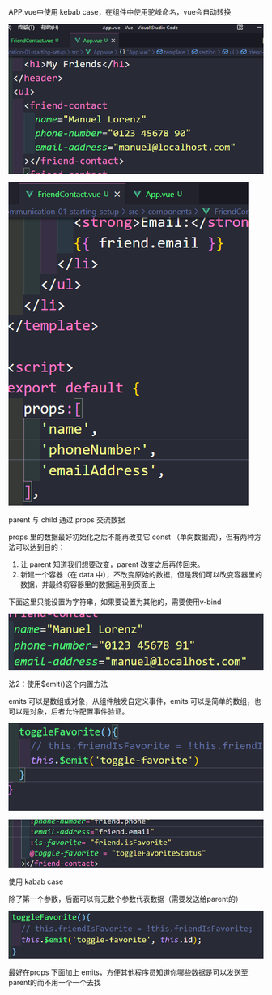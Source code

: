 APP.vue中使用 kebab case，在组件中使用驼峰命名，vue会自动转换

![image-20220320152710968](part8.assets/image-20220320152710968.png)

![image-20220320152657563](part8.assets/image-20220320152657563.png)

parent 与 child 通过 props 交流数据

props 里的数据最好初始化之后不能再改变它 const （单向数据流），但有两种方法可以达到目的：

1. 让 parent 知道我们想要改变，parent 改变之后再传回来。
2. 新建一个容器（在 data 中），不改变原始的数据，但是我们可以改变容器里的数据，并最终将容器里的数据运用到页面上

下面这里只能设置为字符串，如果要设置为其他的，需要使用v-bind

![image-20220320163253706](part8.assets/image-20220320163253706.png)

法2：使用$emit()这个内置方法

emits 可以是数组或对象，从组件触发自定义事件，emits 可以是简单的数组，也可以是对象，后者允许配置事件验证。

![image-20220320203348155](part8.assets/image-20220320203348155.png)

![image-20220320204236469](part8.assets/image-20220320204236469.png)

使用 kabab case

除了第一个参数，后面可以有无数个参数代表数据（需要发送给parent的）

![image-20220320204305058](part8.assets/image-20220320204305058.png)

最好在props 下面加上 emits，方便其他程序员知道你哪些数据是可以发送至parent的而不用一个一个去找